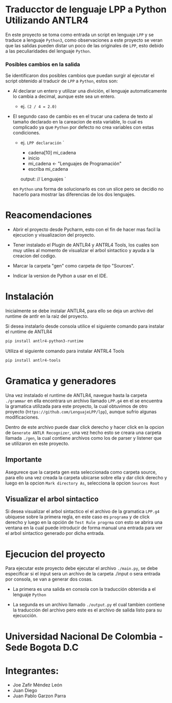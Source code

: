 # Traducctor de lenguaje LPP a Python Utilizando ANTLR4

En este proyecto se toma como entrada un script en lenguaje ``LPP`` y se traduce a lenguaje ``Python3``, como observaciones a este proyecto se veran que las salidas pueden distar un poco de las originales de `LPP`, esto debido a las peculiaridades del lenguaje `Python`.

### Posibles cambios en la salida

Se identificaron dos posibles cambios que puedan surgir al ejecutar el script obtenido al traducir de `LPP` a `Python`, estos son:

* Al declarar un entero y utilizar una divición, el lenguaje automaticamente lo cambia a decimal, aunque este sea un entero.

  * ej. 
`(2 / 4 = 2.0)`

* El segundo caso de cambio es en el trucar una cadena de texto al tamaño declarado en la careacion de esta variable, lo cual es complicado ya que `Python` por defecto no crea variables con estas condiciones.

  * ej. `LPP declaración` 
  `
    - cadena[10] mi_cadena
    - inicio
    - mi_cadena <- "Lenguajes de Programación"
    - escriba mi_cadena

    output: // Lenguajes
  `

  en `Python` una forma de solucionarlo es con un slice pero se decidio no hacerlo para mostrar las diferencias de los dos lenguajes.


# Reacomendaciones

* Abrir el proyecto desde Pycharm, esto con el fin de hacer mas facil la ejecucion y visualizacion del proyecto.

* Tener instalado el Plugin de ANTLR4 y ANTRL4 Tools, los cuales son muy utiles al momento de visualizar el arbol sintactico y ayuda a la creacion del codigo.

* Marcar la carpeta "gen" como carpeta de tipo "Sources".

* Indicar la version de Python a usar en el IDE.


# Instalación

Inicialmente se debe instalar ANTLR4, para ello se deja un archivo del runtime de antlr en la raiz del proyecto. 

Si desea instalarlo desde consola utilice el siguiente comando para instalar el runtime de ANTLR4
```sh 
pip install antlr4-python3-runtime
```
Utiliza el siguiente comando para instalar ANTRL4 Tools
```sh
pip install antlr4-tools
```

# Gramatica y generadores

Una vez instalado el runtime de ANTLR4, navegue hasta la carpeta `./grammar` en ella encontrara un archivo llamado `LPP.g4` en el se encuentra la gramatica utilizada para este proyecto, la cual obtuvimos de otro proyecto (`https://github.com/LenguajeLPP/lpp`), aunque sufrio algunas modificaciones.

Dentro de este archivo puede daar click derecho y hacer click en la opcion de `Generate ANTLR Recognizer`, una vez hecho esto se creara una carpeta llamada `./gen`, la cual contiene archivos como los de parser y listener que se utilizaron en este proyecto.

## Importante
Asegurece que la carpeta gen esta seleccionada como carpeta source, para ello una vez creada la carpeta ubicarse sobre ella y dar click derecho y luego en la opcion `Mark directory As`, selecciona la opcion `Sources Root`

## Visualizar el arbol sintactico

Si desea visualizar el arbol sintactico el el archivo de la gramatica `LPP.g4` ubiquese sobre la primera regla, en este caso es ``programa`` y de click derecho y luego en la opción de ``Test Rule progrma`` con esto se abrira una ventana en la cual puede introducir de forma manual una entrada para ver el arbol sintactico generado por dicha entrada.

# Ejecucion del proyecto

Para ejecutar este proyecto debe ejecutar el archivo `./main.py`, se debe especificar si el input sera un archivo de la carpeta ./input o sera entrada por consola, se van a generar dos cosas.

* La primera es una salida en consola con la traducción obtenida a el lenguaje `Python`

* La segunda es un archivo llamado `./output.py` el cual tambien contiene la traducción del archivo pero este es el archivo de salida listo para su ejecucción.

# Universidad Nacional De Colombia - Sede Bogota D.C

 # Integrantes:

 * Joe Zafir Méndez León
 * Juan Diego
 * Juan Pablo Garzon Parra
